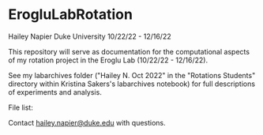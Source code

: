 # ErogluLabRotation
Hailey Napier
Duke University
10/22/22 - 12/16/22

This repository will serve as documentation for the computational aspects of my rotation project in the Eroglu Lab (10/22/22 - 12/16/22). 

See my labarchives folder ("Hailey N. Oct 2022" in the "Rotations Students" directory within Kristina Sakers's labarchives notebook) for full descriptions of experiments and analysis. 

File list:


Contact hailey.napier@duke.edu with questions.
